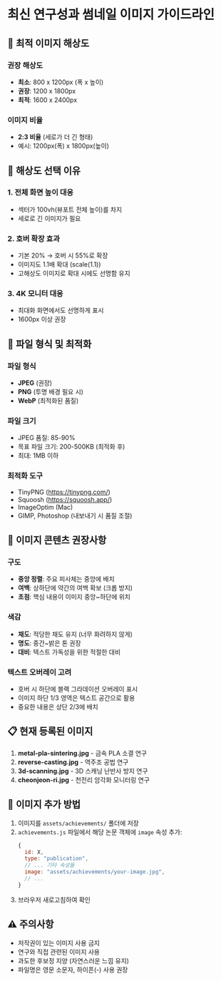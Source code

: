 # 최신 연구성과 썸네일 이미지 가이드라인

## 📐 최적 이미지 해상도

### 권장 해상도
- **최소**: 800 x 1200px (폭 x 높이)
- **권장**: 1200 x 1800px
- **최적**: 1600 x 2400px

### 이미지 비율
- **2:3 비율** (세로가 더 긴 형태)
- 예시: 1200px(폭) x 1800px(높이)

## 🎯 해상도 선택 이유

### 1. 전체 화면 높이 대응
- 섹터가 100vh(뷰포트 전체 높이)를 차지
- 세로로 긴 이미지가 필요

### 2. 호버 확장 효과
- 기본 20% → 호버 시 55%로 확장
- 이미지도 1.1배 확대 (scale(1.1))
- 고해상도 이미지로 확대 시에도 선명함 유지

### 3. 4K 모니터 대응
- 최대화 화면에서도 선명하게 표시
- 1600px 이상 권장

## 📁 파일 형식 및 최적화

### 파일 형식
- **JPEG** (권장)
- **PNG** (투명 배경 필요 시)
- **WebP** (최적화된 품질)

### 파일 크기
- JPEG 품질: 85-90%
- 목표 파일 크기: 200-500KB (최적화 후)
- 최대: 1MB 이하

### 최적화 도구
- TinyPNG (https://tinypng.com/)
- Squoosh (https://squoosh.app/)
- ImageOptim (Mac)
- GIMP, Photoshop (내보내기 시 품질 조절)

## 🎨 이미지 콘텐츠 권장사항

### 구도
- **중앙 정렬**: 주요 피사체는 중앙에 배치
- **여백**: 상하단에 약간의 여백 확보 (크롭 방지)
- **초점**: 핵심 내용이 이미지 중앙~하단에 위치

### 색감
- **채도**: 적당한 채도 유지 (너무 화려하지 않게)
- **명도**: 중간~밝은 톤 권장
- **대비**: 텍스트 가독성을 위한 적절한 대비

### 텍스트 오버레이 고려
- 호버 시 하단에 블랙 그라데이션 오버레이 표시
- 이미지 하단 1/3 영역은 텍스트 공간으로 활용
- 중요한 내용은 상단 2/3에 배치

## 📋 현재 등록된 이미지

1. **metal-pla-sintering.jpg** - 금속 PLA 소결 연구
2. **reverse-casting.jpg** - 역주조 공법 연구
3. **3d-scanning.jpg** - 3D 스캐닝 난반사 방지 연구
4. **cheonjeon-ri.jpg** - 천전리 암각화 모니터링 연구

## 🔧 이미지 추가 방법

1. 이미지를 `assets/achievements/` 폴더에 저장
2. `achievements.js` 파일에서 해당 논문 객체에 `image` 속성 추가:
   ```javascript
   {
     id: X,
     type: "publication",
     // ... 기타 속성들
     image: "assets/achievements/your-image.jpg",
     // ...
   }
   ```
3. 브라우저 새로고침하여 확인

## ⚠️ 주의사항

- 저작권이 있는 이미지 사용 금지
- 연구와 직접 관련된 이미지 사용
- 과도한 후보정 지양 (자연스러운 느낌 유지)
- 파일명은 영문 소문자, 하이픈(-) 사용 권장

